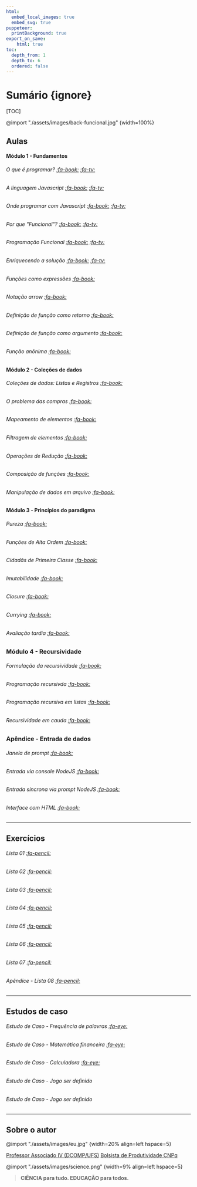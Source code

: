 ```yaml
---
html:
  embed_local_images: true
  embed_svg: true
puppeteer: 
  printBackground: true
export_on_save:
    html: true
toc:
  depth_from: 1
  depth_to: 6
  ordered: false
---
```


# Sumário {ignore}
[TOC]

@import "./assets/images/back-funcional.jpg" {width=100%} 

## Aulas

#### Módulo 1 - Fundamentos
###### O que é programar? [:fa-book:](/conteudo/aulas/01oqueeprogramar.html) [:fa-tv:](https://youtu.be/OtznOZE6-ns)
###### A linguagem Javascript [:fa-book:](/conteudo/aulas/02linguagemjavascript.html) [:fa-tv:](https://youtu.be/vzm3EJjfsmQ)
###### Onde programar com Javascript [:fa-book:](/conteudo/aulas/03ondeprogramar.html) [:fa-tv:](https://youtu.be/b2NJFxu3DQY)
###### Por que "Funcional"? [:fa-book:](/conteudo/aulas/04porquefuncional.html) [:fa-tv:](https://youtu.be/5OAlfVrq1qE)
###### Programação Funcional [:fa-book:](/conteudo/aulas/05programacaofuncional.html) [:fa-tv:](https://youtu.be/Ccmh07GYsQs)
###### Enriquecendo a solução [:fa-book:](/conteudo/aulas/06enriquecendoprograma.html) [:fa-tv:](https://youtu.be/l8ELcaEh4Mg)
###### Funções como expressões [:fa-book:](/conteudo/aulas/07funcoesexpressoes.html)
###### Notação *arrow* [:fa-book:](/conteudo/aulas/08notacaoarrow.html)
###### Definição de função como retorno [:fa-book:](/conteudo/aulas/09funcaocomoretorno.html)
###### Definição de função como argumento [:fa-book:](/conteudo/aulas/10funcaocomoargumento.html)
###### Função *anônima* [:fa-book:](/conteudo/aulas/11funcaoanonima.html)

#### Módulo 2 - Coleções de dados
###### Coleções de dados: Listas e Registros [:fa-book:](/conteudo/aulas/12colecoes.html)
###### O problema das compras [:fa-book:](/conteudo/aulas/13colecoes_compras.html)
###### Mapeamento de elementos [:fa-book:](/conteudo/aulas/14mapeamento.html)
###### Filtragem de elementos [:fa-book:](/conteudo/aulas/15filtragem.html)
###### Operações de Redução [:fa-book:](/conteudo/aulas/16reducao.html)
###### Composição de funções [:fa-book:](/conteudo/aulas/17composicao.html)
###### Manipulação de dados em arquivo [:fa-book:](/conteudo/aulas/18arquivos.html)

#### Módulo 3 - Princípios do paradigma
###### Pureza [:fa-book:](/conteudo/aulas/19principiospureza.html)
###### Funções de Alta Ordem [:fa-book:](/conteudo/aulas/20principiosaltaordem.html)
###### Cidadãs de Primeira Classe [:fa-book:](/conteudo/aulas/21principiosprimeiraclasse.html)
###### Imutabilidade [:fa-book:](/conteudo/aulas/22principiosimutabilidade.html)
###### *Closure* [:fa-book:](/conteudo/aulas/23principiosclosure.html)
###### *Currying* [:fa-book:](/conteudo/aulas/24principioscurrying.html)
###### Avaliação tardia [:fa-book:](/conteudo/aulas/25principiosavaltardia.html)

### Módulo 4 - Recursividade
###### Formulação da recursividade [:fa-book:](/conteudo/aulas/26recursividadeformulacao.html)
###### Programação recursivda [:fa-book:](/conteudo/aulas/27programacaorecursiva.html)
###### Programação recursiva em listas [:fa-book:](/conteudo/aulas/28programacaorecursivalistas.html) 
###### Recursividade em cauda [:fa-book:](/conteudo/aulas/29recursividadecauda.html)

### Apêndice - Entrada de dados
###### Janela de prompt [:fa-book:](/conteudo/aulas/30apendicejanelaprompt.html)
###### Entrada via console NodeJS [:fa-book:](/conteudo/aulas/31apendiceconsolenodejs.html)
###### Entrada síncrona via prompt NodeJS [:fa-book:](/conteudo/aulas/32apendicepromptnodejs.html)
###### Interface com HTML [:fa-book:](/conteudo/aulas/33apendiceentradahtml.html)

---
## Exercícios
###### Lista 01 [:fa-pencil:](/conteudo/exercicios/lista01.html)
###### Lista 02 [:fa-pencil:](/conteudo/exercicios/lista02.html)
###### Lista 03 [:fa-pencil:](/conteudo/exercicios/lista03.html)
###### Lista 04 [:fa-pencil:](/conteudo/exercicios/lista04.html)
###### Lista 05 [:fa-pencil:](/conteudo/exercicios/lista05.html)
###### Lista 06 [:fa-pencil:](/conteudo/exercicios/lista06.html)
###### Lista 07 [:fa-pencil:](/conteudo/exercicios/lista07.html)
###### Apêndice - Lista 08 [:fa-pencil:](/conteudo/exercicios/lista08.html)
---
## Estudos de caso
###### Estudo de Caso - Frequência de palavras [:fa-eye:](/conteudo/estudocaso/ec_frequencia.html)
###### Estudo de Caso - Matemática financeira [:fa-eye:](/conteudo/estudocaso/ec_financeira.html)
###### Estudo de Caso - Calculadora [:fa-eye:](/conteudo/estudocaso/ec_calculadora.html)
###### Estudo de Caso - *Jogo ser definido*
###### Estudo de Caso - *Jogo ser definido* 

---

## Sobre o autor

@import "./assets/images/eu.jpg" {width=20% align=left hspace=5} 

[Professor Associado IV (DCOMP/UFS)](https://www.sigaa.ufs.br/sigaa/public/docente/portal.jsf?siape=2527554)
[Bolsista de Produtividade CNPq](http://lattes.cnpq.br/7119477874134821)


@import "./assets/images/science.png" {width=9% align=left hspace=5} 

> **CIÊNCIA para tudo. 
> EDUCAÇÃO para todos.**